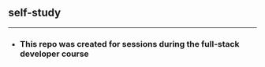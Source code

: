 ## self-study

---

- ### This repo was created for sessions during the full-stack developer course
